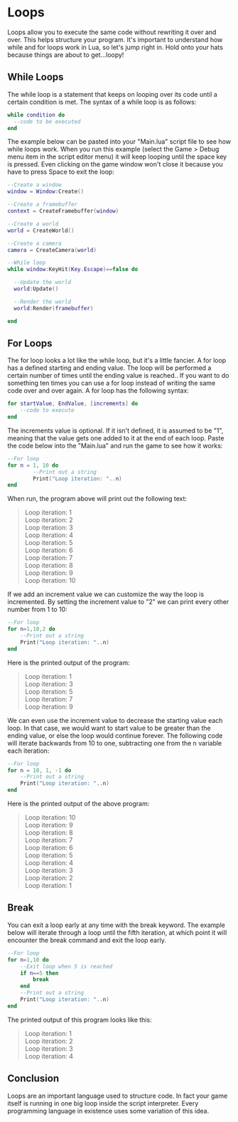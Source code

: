 # Loops

Loops allow you to execute the same code without rewriting it over and over.  This helps structure your program.  It's important to understand how while and for loops work in Lua, so let's jump right in. Hold onto your hats because things are about to get...loopy!

## While Loops

The while loop is a statement that keeps on looping over its code until a certain condition is met. The syntax of a while loop is as follows:
```lua
while condition do
  --code to be executed
end
```

The example below can be pasted into your "Main.lua" script file to see how while loops work.  When you run this example (select the Game > Debug menu item in the script editor menu) it will keep looping until the space key is pressed.  Even clicking on the game window won't close it because you have to press Space to exit the loop:
```lua
--Create a window
window = Window:Create()

--Create a framebuffer
context = CreateFramebuffer(window)

--Create a world
world = CreateWorld()

--Create a camera
camera = CreateCamera(world)

--While loop
while window:KeyHit(Key.Escape)==false do

  --Update the world
  world:Update()

  --Render the world
  world:Render(framebuffer)

end
```

## For Loops

The for loop looks a lot like the while loop, but it's a little fancier.  A for loop has a defined starting and ending value.  The loop will be performed a certain number of times until the ending value is reached.. If you want to do something ten times you can use a for loop instead of writing the same code over and over again.
A for loop has the following syntax:
```lua
for startValue, EndValue, [increments] do
	--code to execute
end
```

The increments value is optional.  If it isn't defined, it is assumed to be "1", meaning that the value gets one added to it at the end of each loop.  Paste the code below into the "Main.lua" and run the game to see how it works:
```lua
--For loop
for n = 1, 10 do
        --Print out a string
        Print("Loop iteration: "..n)
end
```
When run, the program above will print out the following text:
> Loop iteration: 1  
Loop iteration: 2  
Loop iteration: 3  
Loop iteration: 4  
Loop iteration: 5  
Loop iteration: 6  
Loop iteration: 7  
Loop iteration: 8  
Loop iteration: 9  
Loop iteration: 10  

If we add an increment value we can customize the way the loop is incremented.  By setting the increment value to "2" we can print every other number from 1 to 10:
```lua
--For loop
for n=1,10,2 do
	--Print out a string
	Print("Loop iteration: "..n)
end
```
Here is the printed output of the program:
> Loop iteration: 1  
Loop iteration: 3  
Loop iteration: 5  
Loop iteration: 7  
Loop iteration: 9  

We can even use the increment value to decrease the starting value each loop.  In that case, we would want to start value to be greater than the ending value, or else the loop would continue forever.  The following code will iterate backwards from 10 to one, subtracting one from the n variable each iteration:
```lua
--For loop
for n = 10, 1, -1 do
	--Print out a string
	Print("Loop iteration: "..n)
end
```
Here is the printed output of the above program:
> Loop iteration: 10  
Loop iteration: 9  
Loop iteration: 8  
Loop iteration: 7  
Loop iteration: 6  
Loop iteration: 5  
Loop iteration: 4  
Loop iteration: 3  
Loop iteration: 2  
Loop iteration: 1  

## Break

You can exit a loop early at any time with the break keyword.  The example below will iterate through a loop until the fifth iteration, at which point it will encounter the break command and exit the loop early.
```lua
--For loop
for n=1,10 do
	--Exit loop when 5 is reached
	if n==5 then
		break
	end
	--Print out a string
	Print("Loop iteration: "..n)
end
```
The printed output of this program looks like this:

> Loop iteration: 1  
Loop iteration: 2  
Loop iteration: 3  
Loop iteration: 4  

## Conclusion
Loops are an important language used to structure code.  In fact your game itself is running in one big loop inside the script interpreter.  Every programming language in existence uses some variation of this idea.
